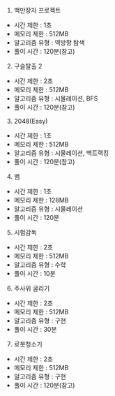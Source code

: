 1. 백만장자 프로젝트
- 시간 제한 : 1초
- 메모리 제한 :  512MB
- 알고리즘 유형 : 역방향 탐색
- 풀이 시간 : 120분(참고)

2. 구슬탈출 2
- 시간 제한 : 2초
- 메모리 제한 :  512MB
- 알고리즘 유형 : 시물레이션, BFS
- 풀이 시간 : 120분(참고)

3. 2048(Easy)
- 시간 제한 : 1초
- 메모리 제한 :  512MB
- 알고리즘 유형 : 시물레이션, 백트랙킹
- 풀이 시간 : 120분(참고)

4. 뱀
- 시간 제한 : 1초
- 메모리 제한 : 128MB
- 알고리즘 유형 : 시물레이션
- 풀이 시간 : 120분

5. 시험감독
- 시간 제한 : 2초
- 메모리 제한 : 512MB
- 알고리즘 유형 : 수학
- 풀이 시간 : 10분

6. 주사위 굴리기
- 시간 제한 : 2초
- 메모리 제한 : 512MB
- 알고리즘 유형 : 구현
- 풀이 시간 : 30분

7. 로봇청소기
- 시간 제한 : 2초
- 메모리 제한 : 512MB
- 알고리즘 유형 : 구현
- 풀이 시간 : 120분(참고)

